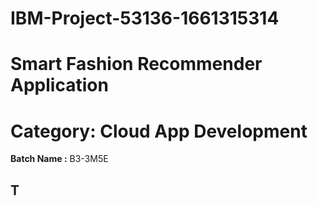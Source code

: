 # IBM-Project-53136-1661315314
# Smart Fashion Recommender Application
# Category: Cloud App Development
**Batch Name :** B3-3M5E
## T
